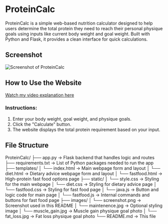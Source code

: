 # ProteinCalc

ProteinCalc is a simple web-based nutrition calculator designed to help users determine the total protein they need to reach their personal physique goals using inputs like current body weight and goal weight. Built with Python and Flask, it provides a clean interface for quick calculations.


## Screenshot

![Screenshot of ProteinCalc](images/screenshot.png)


## How to Use the Website

[Watch my video explanation here](https://your-video-link.com)  

### Instructions:

1. Enter your body weight, goal weight, and physique goals.
2. Click the "Calculate" button.
3. The website displays the total protein requirement based on your input.


## File Structure
ProteinCalc/
├── app.py → Flask backend that handles logic and routes
├── requirements.txt → List of Python packages needed to run the app
├── templates/
│ └── index.html → Main webpage form and layout
│ └── diet.html → Dietary advice webpage form and layout
│ └── fastfood.html → High-protein fast food options page
├── static/
│ └── style.css → Styling for the main webpage
│ └── diet.css → Styling for dietary advice page
│ └── fastfood.css → Styling for fast food page
│ └── java.js → Button and logic code for main page
│ └── fastfood.js → Internal commands and buttons for fast food page
├── images/
│ └── screenshot.png → Screenshot used in this README
│ └── maintenence.jpg → Optional styling image
│ └── muscle_gain.jpg → Muscle gain physique goal photo
│ └── fat_loss.jpg → Fat loss physique goal photo
└── README.md → This file
